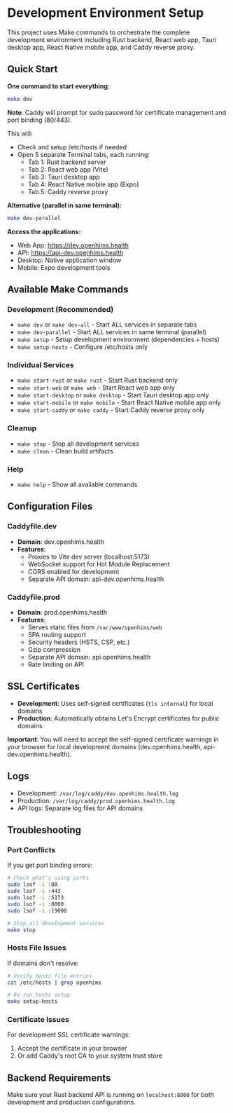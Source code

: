 # Development Environment Setup

This project uses Make commands to orchestrate the complete development environment including Rust backend, React web app, Tauri desktop app, React Native mobile app, and Caddy reverse proxy.

## Quick Start

**One command to start everything:**
```bash
make dev
```

**Note**: Caddy will prompt for sudo password for certificate management and port binding (80/443).

This will:
- Check and setup /etc/hosts if needed
- Open 5 separate Terminal tabs, each running:
  - Tab 1: Rust backend server
  - Tab 2: React web app (Vite)
  - Tab 3: Tauri desktop app  
  - Tab 4: React Native mobile app (Expo)
  - Tab 5: Caddy reverse proxy

**Alternative (parallel in same terminal):**
```bash
make dev-parallel
```

**Access the applications:**
- Web App: https://dev.openhims.health
- API: https://api-dev.openhims.health
- Desktop: Native application window
- Mobile: Expo development tools

## Available Make Commands

### Development (Recommended)
- `make dev` or `make dev-all` - Start ALL services in separate tabs
- `make dev-parallel` - Start ALL services in same terminal (parallel)
- `make setup` - Setup development environment (dependencies + hosts)
- `make setup-hosts` - Configure /etc/hosts only

### Individual Services
- `make start-rust` or `make rust` - Start Rust backend only
- `make start-web` or `make web` - Start React web app only  
- `make start-desktop` or `make desktop` - Start Tauri desktop app only
- `make start-mobile` or `make mobile` - Start React Native mobile app only
- `make start-caddy` or `make caddy` - Start Caddy reverse proxy only

### Cleanup
- `make stop` - Stop all development services
- `make clean` - Clean build artifacts

### Help
- `make help` - Show all available commands

## Configuration Files

### Caddyfile.dev
- **Domain**: dev.openhims.health
- **Features**: 
  - Proxies to Vite dev server (localhost:5173)
  - WebSocket support for Hot Module Replacement
  - CORS enabled for development
  - Separate API domain: api-dev.openhims.health

### Caddyfile.prod
- **Domain**: prod.openhims.health  
- **Features**:
  - Serves static files from `/var/www/openhims/web`
  - SPA routing support
  - Security headers (HSTS, CSP, etc.)
  - Gzip compression
  - Separate API domain: api.openhims.health
  - Rate limiting on API

## SSL Certificates

- **Development**: Uses self-signed certificates (`tls internal`) for local domains
- **Production**: Automatically obtains Let's Encrypt certificates for public domains

**Important**: You will need to accept the self-signed certificate warnings in your browser for local development domains (dev.openhims.health, api-dev.openhims.health).

## Logs

- Development: `/var/log/caddy/dev.openhims.health.log`
- Production: `/var/log/caddy/prod.openhims.health.log`
- API logs: Separate log files for API domains

## Troubleshooting

### Port Conflicts
If you get port binding errors:
```bash
# Check what's using ports
sudo lsof -i :80
sudo lsof -i :443
sudo lsof -i :5173
sudo lsof -i :8000
sudo lsof -i :19000

# Stop all development services
make stop
```

### Hosts File Issues
If domains don't resolve:
```bash
# Verify hosts file entries
cat /etc/hosts | grep openhims

# Re-run hosts setup
make setup-hosts
```

### Certificate Issues
For development SSL certificate warnings:
1. Accept the certificate in your browser
2. Or add Caddy's root CA to your system trust store

## Backend Requirements

Make sure your Rust backend API is running on `localhost:8000` for both development and production configurations.